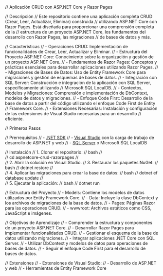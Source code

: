 //  Aplicación CRUD con ASP.NET Core y Razor Pages

//  Descripción
// Este repositorio contiene una aplicación completa CRUD (Crear, Leer, Actualizar, Eliminar) construida 
// utilizando ASP.NET Core con Razor Pages. Está diseñada para proporcionar una comprensión completa de la 
// estructura de un proyecto ASP.NET Core, los fundamentos del desarrollo con Razor Pages, las migraciones 
// de bases de datos y más.

//  Características
// - Operaciones CRUD: Implementación de funcionalidades de Crear, Leer, Actualizar y Eliminar.
// - Estructura del Proyecto ASP.NET Core: Conocimiento sobre la organización y gestión de un proyecto ASP.NET Core.
// - Fundamentos de Razor Pages: Conceptos y prácticas esenciales para desarrollar aplicaciones utilizando Razor Pages.
// - Migraciones de Bases de Datos: Uso de Entity Framework Core para migraciones y gestión de esquemas de bases de datos.
// - Integración con SQL Server: Construcción e integración de la aplicación con SQL Server, específicamente utilizando 
//   Microsoft SQL LocalDB.
// - Contextos, Modelos y Migraciones: Comprensión e implementación de DbContext, modelos de datos y migraciones.
// - Enfoque Code First: Desarrollo de la base de datos a partir del código utilizando el enfoque Code First de Entity 
//   Framework Core.
// - Extensiones Necesarias: Instalación y configuración de las extensiones de Visual Studio necesarias para un desarrollo 
//   eficiente.

//  Primeros Pasos

//  Prerrequisitos
// - [.NET SDK](https://dotnet.microsoft.com/download)
// - [Visual Studio](https://visualstudio.microsoft.com/) con la carga de trabajo de desarrollo de ASP.NET y web
// - [SQL Server](https://www.microsoft.com/es-es/sql-server/sql-server-downloads) o Microsoft SQL LocalDB

//  Instalación
// 1. Clonar el repositorio:
//    bash
//  
//    cd aspnetcore-crud-razorpages
//    
// 2. Abrir la solución en Visual Studio.
// 3. Restaurar los paquetes NuGet:
//    bash
//    dotnet restore
//    
// 4. Aplicar las migraciones para crear la base de datos:
//    bash
//    dotnet ef database update
//    
// 5. Ejecutar la aplicación:
//    bash
//    dotnet run

//  Estructura del Proyecto
// - Models: Contiene los modelos de datos utilizados por Entity Framework Core.
// - Data: Incluye la clase DbContext y los archivos de migraciones de la base de datos.
// - Pages: Páginas Razor para las operaciones CRUD.
// - wwwroot: Archivos estáticos como CSS, JavaScript e imágenes.

//  Objetivos de Aprendizaje
// - Comprender la estructura y componentes de un proyecto ASP.NET Core.
// - Desarrollar Razor Pages para implementar funcionalidades CRUD.
// - Gestionar el esquema de la base de datos utilizando migraciones.
// - Integrar aplicaciones .NET Core con SQL Server.
// - Utilizar DbContext y modelos de datos para operaciones de bases de datos.
// - Seguir el enfoque Code First para el desarrollo de bases de datos.

//  Extensiones
// - Extensiones de Visual Studio:
//   - Desarrollo de ASP.NET y web
//   - Herramientas de Entity Framework Core

